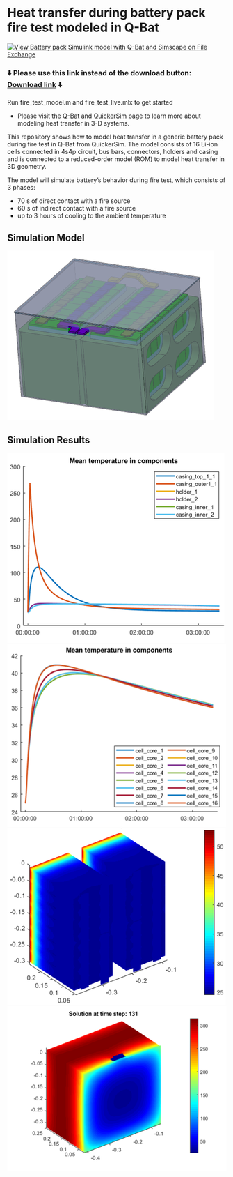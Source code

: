 # Heat transfer during battery pack fire test modeled in Q-Bat 
[![View Battery pack Simulink model with Q-Bat and Simscape on File Exchange](https://www.mathworks.com/matlabcentral/images/matlab-file-exchange.svg)](https://nl.mathworks.com/matlabcentral/fileexchange/113195-fire-test-q-bat-use-case)


### :arrow_down: Please use this link instead of the download button: [Download link](https://github.com/QuickerSim/Fire-test-Q-Bat-use-case/releases/download/1.0.0/Fire-test-Q-Bat-use-case.zip) :arrow_down:

Run fire_test_model.m and fire_test_live.mlx to get started 
* Please visit the [Q-Bat](https://www.mathworks.com/products/connections/product_detail/quickersim-q-bat.html) and [QuickerSim](https://emobility.quickersim.com/) 
page to learn more about modeling heat transfer in 3-D systems.

This repository shows how to model heat transfer in a generic battery pack during fire test in Q-Bat from QuickerSim. The model consists of 16 Li-ion cells connected in 4s4p circuit, bus bars, connectors, holders and casing and is connected to a reduced-order model (ROM) to model heat transfer in 3D geometry.

The model will simulate battery’s behavior during fire test, which consists of 3 phases:
*	70 s of direct contact with a fire source
*	60 s of indirect contact with a fire source
*	up to 3 hours of cooling to the ambient temperature


## **Simulation Model**
![](images/battery_pack_geometry.png)

## **Simulation Results**
![](images/mean_temperature_components.png)
![](images/mean_temperature_cells.png)
![](images/solution_temperature_field_v1.png)
![](images/solution_temperature_field_v2.png)

